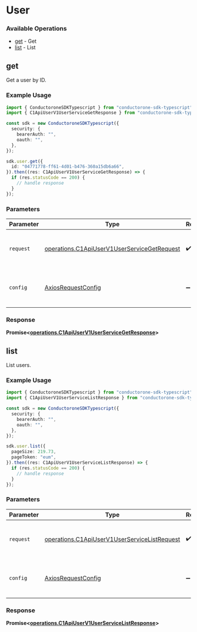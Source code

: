 # User

### Available Operations

* [get](#get) - Get
* [list](#list) - List

## get

Get a user by ID.

### Example Usage

```typescript
import { ConductoroneSDKTypescript } from "conductorone-sdk-typescript";
import { C1ApiUserV1UserServiceGetResponse } from "conductorone-sdk-typescript/dist/sdk/models/operations";

const sdk = new ConductoroneSDKTypescript({
  security: {
    bearerAuth: "",
    oauth: "",
  },
});

sdk.user.get({
  id: "04771778-ff61-4d01-b476-360a15db6a66",
}).then((res: C1ApiUserV1UserServiceGetResponse) => {
  if (res.statusCode == 200) {
    // handle response
  }
});
```

### Parameters

| Parameter                                                                                                  | Type                                                                                                       | Required                                                                                                   | Description                                                                                                |
| ---------------------------------------------------------------------------------------------------------- | ---------------------------------------------------------------------------------------------------------- | ---------------------------------------------------------------------------------------------------------- | ---------------------------------------------------------------------------------------------------------- |
| `request`                                                                                                  | [operations.C1ApiUserV1UserServiceGetRequest](../../models/operations/c1apiuserv1userservicegetrequest.md) | :heavy_check_mark:                                                                                         | The request object to use for the request.                                                                 |
| `config`                                                                                                   | [AxiosRequestConfig](https://axios-http.com/docs/req_config)                                               | :heavy_minus_sign:                                                                                         | Available config options for making requests.                                                              |


### Response

**Promise<[operations.C1ApiUserV1UserServiceGetResponse](../../models/operations/c1apiuserv1userservicegetresponse.md)>**


## list

List users.

### Example Usage

```typescript
import { ConductoroneSDKTypescript } from "conductorone-sdk-typescript";
import { C1ApiUserV1UserServiceListResponse } from "conductorone-sdk-typescript/dist/sdk/models/operations";

const sdk = new ConductoroneSDKTypescript({
  security: {
    bearerAuth: "",
    oauth: "",
  },
});

sdk.user.list({
  pageSize: 219.73,
  pageToken: "eum",
}).then((res: C1ApiUserV1UserServiceListResponse) => {
  if (res.statusCode == 200) {
    // handle response
  }
});
```

### Parameters

| Parameter                                                                                                    | Type                                                                                                         | Required                                                                                                     | Description                                                                                                  |
| ------------------------------------------------------------------------------------------------------------ | ------------------------------------------------------------------------------------------------------------ | ------------------------------------------------------------------------------------------------------------ | ------------------------------------------------------------------------------------------------------------ |
| `request`                                                                                                    | [operations.C1ApiUserV1UserServiceListRequest](../../models/operations/c1apiuserv1userservicelistrequest.md) | :heavy_check_mark:                                                                                           | The request object to use for the request.                                                                   |
| `config`                                                                                                     | [AxiosRequestConfig](https://axios-http.com/docs/req_config)                                                 | :heavy_minus_sign:                                                                                           | Available config options for making requests.                                                                |


### Response

**Promise<[operations.C1ApiUserV1UserServiceListResponse](../../models/operations/c1apiuserv1userservicelistresponse.md)>**

